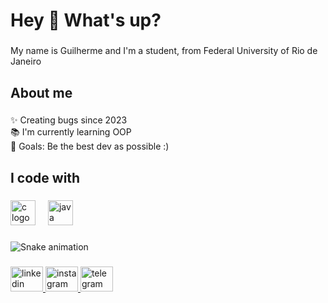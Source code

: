 <h1 align="left">Hey 👋 What's up?</h1>

###

<p align="left">My name is Guilherme and I'm a student, from Federal University of Rio de Janeiro</p>

###

<h2 align="left">About me</h2>

###

<p align="left">✨ Creating bugs since 2023<br>📚 I'm currently learning OOP<br>🎯 Goals: Be the best dev as possible :)</p>

###

<h2 align="left">I code with</h2>

###

<div align="left">
  <img src="https://cdn.jsdelivr.net/gh/devicons/devicon/icons/c/c-original.svg" height="40" alt="c logo"  />
  <img width="12" />
  <img src="https://cdn.jsdelivr.net/gh/devicons/devicon/icons/java/java-original.svg" height="40" alt="java logo"  />
</div>

###

<img src="https://raw.githubusercontent.com/guilemos012/guilemos012/output/snake.svg" alt="Snake animation" />

###

<div align="left">
  <a href="https://www.linkedin.com/in/guilherme-lemos-oliveira/" target="_blank">
    <img src="https://raw.githubusercontent.com/maurodesouza/profile-readme-generator/master/src/assets/icons/social/linkedin/default.svg" width="52" height="40" alt="linkedin logo"  />
  </a>
  <a href="https://www.instagram.com/guilemos012/" target="_blank">
    <img src="https://raw.githubusercontent.com/maurodesouza/profile-readme-generator/master/src/assets/icons/social/instagram/default.svg" width="52" height="40" alt="instagram logo"  />
  </a>
  <a href="https://t.me/guilemos012" target="_blank">
    <img src="https://raw.githubusercontent.com/maurodesouza/profile-readme-generator/master/src/assets/icons/social/telegram/default.svg" width="52" height="40" alt="telegram logo"  />
  </a>
</div>

###

